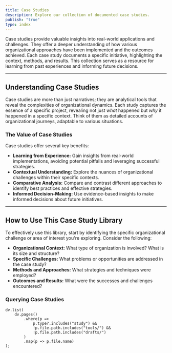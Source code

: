 ```yaml
---
title: Case Studies
description: Explore our collection of documented case studies.
publish: "true"
type: index
---
```


Case studies provide valuable insights into real-world applications and challenges.  They offer a deeper understanding of how various organizational approaches have been implemented and the outcomes achieved.  Each case study documents a specific initiative, highlighting the context, methods, and results.  This collection serves as a resource for learning from past experiences and informing future decisions.

---

## Understanding Case Studies

Case studies are more than just narratives; they are analytical tools that reveal the complexities of organizational dynamics. Each study captures the essence of a specific project, revealing not just *what* happened but *why* it happened in a specific context.  Think of them as detailed accounts of organizational journeys, adaptable to various situations.

### The Value of Case Studies

Case studies offer several key benefits:

* **Learning from Experience:**  Gain insights from real-world implementations, avoiding potential pitfalls and leveraging successful strategies.
* **Contextual Understanding:**  Explore the nuances of organizational challenges within their specific contexts.
* **Comparative Analysis:**  Compare and contrast different approaches to identify best practices and effective strategies.
* **Informed Decision-Making:**  Use evidence-based insights to make informed decisions about future initiatives.


---

## How to Use This Case Study Library

To effectively use this library, start by identifying the specific organizational challenge or area of interest you're exploring. Consider the following:

* **Organizational Context:** What type of organization is involved?  What is its size and structure?
* **Specific Challenges:** What problems or opportunities are addressed in the case study?
* **Methods and Approaches:** What strategies and techniques were employed?
* **Outcomes and Results:** What were the successes and challenges encountered?

### Querying Case Studies

```dataviewjs
dv.list(
    dv.pages()
        .where(p => 
            p.type?.includes("study") &&
            !p.file.path.includes("tools/") &&
            !p.file.path.includes("drafts/")
        )
        .map(p => p.file.name)
);
```

